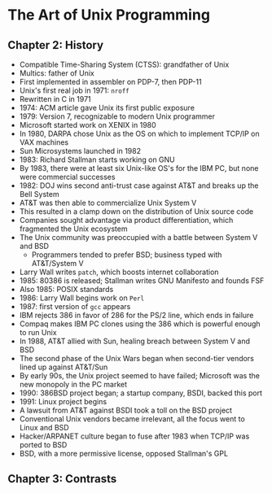 # The Art of Unix Programming

## Chapter 2: History

- Compatible Time-Sharing System (CTSS): grandfather of Unix
- Multics: father of Unix
- First implemented in assembler on PDP-7, then PDP-11
- Unix's first real job in 1971: `nroff`
- Rewritten in C in 1971
- 1974: ACM article gave Unix its first public exposure
- 1979: Version 7, recognizable to modern Unix programmer
- Microsoft started work on XENIX in 1980
- In 1980, DARPA chose Unix as the OS on which to implement TCP/IP on VAX machines
- Sun Microsystems launched in 1982
- 1983: Richard Stallman starts working on GNU
- By 1983, there were at least six Unix-like OS's for the IBM PC, but none were
  commercial successes
- 1982: DOJ wins second anti-trust case against AT&T and breaks up the Bell
  System
- AT&T was then able to commercialize Unix System V
- This resulted in a clamp down on the distribution of Unix source code
- Companies sought advantage via product differentiation, which fragmented the
  Unix ecosystem
- The Unix community was preoccupied with a battle between System V and BSD
  - Programmers tended to prefer BSD; business typed with AT&T/System V
- Larry Wall writes `patch`, which boosts internet collaboration
- 1985: 80386 is released; Stallman writes GNU Manifesto and founds FSF
- Also 1985: POSIX standards
- 1986: Larry Wall begins work on `Perl`
- 1987: first version of `gcc` appears
- IBM rejects 386 in favor of 286 for the PS/2 line, which ends in failure
- Compaq makes IBM PC clones using the 386 which is powerful enough to run Unix
- In 1988, AT&T allied with Sun, healing breach between System V and BSD
- The second phase of the Unix Wars began when second-tier vendors lined up
  against AT&T/Sun
- By early 90s, the Unix project seemed to have failed; Microsoft was the new
  monopoly in the PC market
- 1990: 386BSD project began; a startup company, BSDI, backed this port
- 1991: Linux project begins
- A lawsuit from AT&T against BSDI took a toll on the BSD project
- Conventional Unix vendors became irrelevant, all the focus went to Linux and
  BSD
- Hacker/ARPANET culture began to fuse after 1983 when TCP/IP was ported to BSD
- BSD, with a more permissive license, opposed Stallman's GPL

## Chapter 3: Contrasts
